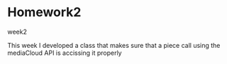 # Homework2
week2


This week I developed a class that makes sure that a piece call using the mediaCloud API is accissing it properly
